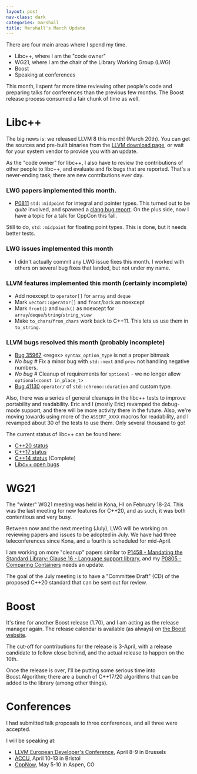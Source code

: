 ```yaml
---
layout: post
nav-class: dark
categories: marshall
title: Marshall's March Update
---
```


There are four main areas where I spend my time.

* Libc++, where I am the "code owner"
* WG21, where I am the chair of the Library Working Group (LWG)
* Boost
* Speaking at conferences

This month, I spent far more time reviewing other people's code and preparing talks for conferences than the previous few months. The Boost release process consumed a fair chunk of time as well.

# Libc++

The big news is: we released LLVM 8 this month! (March 20th). You can get the sources and pre-built binaries from the [LLVM download page](http://releases.llvm.org/download.html#8.0.0), or wait for your system vendor to provide you with an update. 

As the "code owner" for libc++, I also have to review the contributions of other people to libc++, and evaluate and fix bugs that are reported. That's a never-ending task; there are new contributions ever day.

### LWG papers implemented this month.

* [P0811](https://wg21.link/P0811) `std::midpoint` for integral and pointer types. This turned out to be *quite* involved, and spawned a [clang bug report](https://bugs.llvm.org/show_bug.cgi?id=40965). On the plus side, now I have a topic for a talk for CppCon this fall.

Still to do, `std::midpoint` for floating point types. This is done, but it needs better tests.

### LWG issues implemented this month

* I didn't actually commit any LWG issue fixes this month. I worked with others on several bug fixes that landed, but not under my name.

### LLVM features implemented this month (certainly incomplete)

* Add noexcept to `operator[]` for `array` and `deque`
* Mark `vector::operator[]` and `front`/`back` as noexcept
* Mark `front()` and `back()` as noexcept for `array`/`deque`/`string`/`string_view`
* Make `to_chars`/`from_chars` work back to C++11. This lets us use them in `to_string`.


### LLVM bugs resolved this month (probably incomplete)

* [Bug 35967](https://llvm.org/35967) &lt;regex&gt; `syntax_option_type` is not a proper bitmask
* _No bug #_ Fix a minor bug with `std::next` and `prev` not handling negative numbers.
* _No bug #_ Cleanup of requirements for `optional` - we no longer allow `optional<const in_place_t>`
* [Bug 41130](https://llvm.org/41130) `operator/` of `std::chrono::duration` and custom type.

Also, there was a series of general cleanups in the libc++ tests to improve portability and readability. Eric and I (mostly Eric) revamped the debug-mode support, and there will be more activity there in the future. Also, we're moving towards using more of the `ASSERT_XXXX` macros for readability, and I revamped about 30 of the tests to use them. Only several thousand to go!


The current status of libc++ can be found here:
* [C++20 status](https://libcxx.llvm.org/cxx2a_status.html)
* [C++17 status](https://libcxx.llvm.org/cxx1z_status.html)
* [C++14 status](https://libcxx.llvm.org/cxx1y_status.html) (Complete)
* [Libc++ open bugs](https://bugs.llvm.org/buglist.cgi?bug_status=__open__&product=libc%2B%2B)



# WG21

The "winter" WG21 meeting was held in Kona, HI on February 18-24. This was the last meeting for new features for C++20, and as such, it was both contentious and very busy.

Between now and the next meeting (July), LWG will be working on reviewing papers and issues to be adopted in July. We have had three teleconferences since Kona, and a fourth is scheduled for mid-April.

I am working on more "cleanup" papers similar to [P1458 - Mandating the Standard Library: Clause 16 - Language support library](https://wg21.link/P1458), and my [P0805 - Comparing Containers](https://wg21.link/P0805) needs an update.

The goal of the July meeting is to have a "Committee Draft" (CD) of the proposed C++20 standard that can be sent out for review. 


# Boost

It's time for another Boost release (1.70), and I am acting as the release manager again. The release calendar is available (as always) on [the Boost website](https://www.boost.org/development). 

The cut-off for contributions for the release is 3-April, with a release candidate to follow close behind, and the actual release to happen on the 10th.

Once the release is over, I'll be putting some serious time into Boost.Algorithm; there are a bunch of C++17/20 algorithms that can be added to the library (among other things).

# Conferences

I had submitted talk proposals to three conferences, and all three were accepted. 

I will be speaking at:

* [LLVM European Developer's Conference](https://llvm.org/devmtg/2019-04), April 8-9 in Brussels
* [ACCU](https://conference.accu.org), April 10-13 in Bristol
* [CppNow](http://www.cppnow.org), May 5-10 in Aspen, CO

